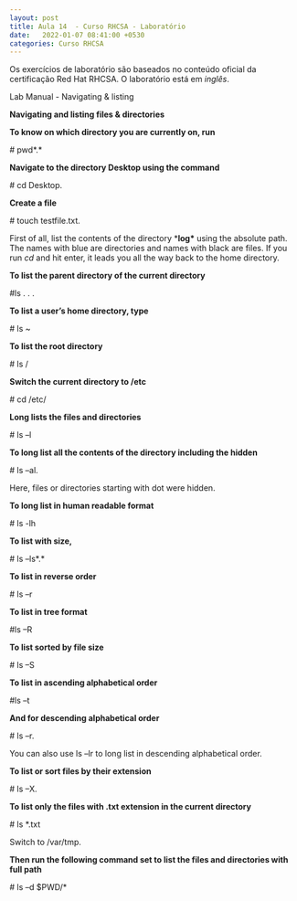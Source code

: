 ```yaml
---
layout: post
title: Aula 14  - Curso RHCSA - Laboratório
date:   2022-01-07 08:41:00 +0530
categories: Curso RHCSA
---
```

Os exercícios de laboratório são baseados no conteúdo oficial da certificação Red Hat RHCSA. O laboratório está em *inglês*.


Lab Manual - Navigating & listing

**Navigating and listing files & directories**

**To know on which directory you are currently on, run**

\# pwd*.*

**Navigate to the directory Desktop using the command**

\# cd Desktop.

**Create a file**

\# touch testfile.txt.

First of all, list the contents of the directory ***log\*** using the absolute path. The names with blue are directories and names with black are files. If you run *cd* and hit enter, it leads you all the way back to the home directory.

**To list the parent directory of the current directory**

\#ls . . .

**To list a user’s home directory, type**

\# ls ~

**To list the root directory**

\# ls /

**Switch the current directory to /etc**

\# cd /etc/

**Long lists the files and directories**

\# ls –l

**To long list all the contents of the directory including the hidden**

\# ls –al.

Here, files or directories starting with dot were hidden.

**To long list in human readable format**

\# ls -lh

**To list with size,**

\# ls –ls*.*

**To list in reverse order**

\# ls –r

**To list in tree format**

\#ls –R

**To list sorted by file size**

\# ls –S

**To list in ascending alphabetical order**

\#ls –t

**And for descending alphabetical order**

\# ls –r.

You can also use ls –lr to long list in descending alphabetical order.

**To list or sort files by their extension**

\# ls –X.

**To list only the files with .txt extension in the current directory**

\# ls *.txt

Switch to /var/tmp.

**Then run the following command set to list the files and directories with full path**

\# ls –d $PWD/*